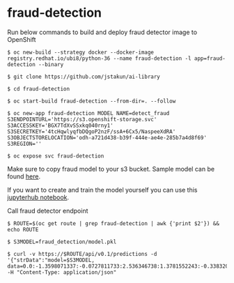 # fraud-detection

Run below commands to build and deploy fraud detector image to OpenShift
```
$ oc new-build --strategy docker --docker-image registry.redhat.io/ubi8/python-36 --name fraud-detection -l app=fraud-detection --binary

$ git clone https://github.com/jstakun/ai-library

$ cd fraud-detection

$ oc start-build fraud-detection --from-dir=. --follow

$ oc new-app fraud-detection MODEL NAME=detect_fraud S3ENDPOINTURL='https://s3.openshift-storage.svc' S3ACCESSKEY='BGX7TdXvSSxkq040rny1' S3SECRETKEY='4tcHqwlyqfbDQgoP2nzF/ssA+6Cx5/NaspeeXdRA' S3OBJECTSTORELOCATION='odh-a721d438-b39f-444e-ae4e-285b7a4d8f69' S3REGION=''

$ oc expose svc fraud-detection
```
Make sure to copy fraud model to your s3 bucket. Sample model can be found [here](https://gitlab.com/opendatahub/sample-models/-/tree/master/fraud_detection).

If you want to create and train the model yourself you can use this [jupyterhub notebook](https://gitlab.com/opendatahub/ai-library/-/blob/master/fraud_detection/training.ipynb). 

Call fraud detector endpoint
```
$ ROUTE=$(oc get route | grep fraud-detection | awk {'print $2'}) && echo ROUTE

$ S3MODEL=fraud_detection/model.pkl

$ curl -v https://$ROUTE/api/v0.1/predictions -d '{"strData":"model=$S3MODEL, data=0.0:-1.3598071337:-0.0727811733:2.536346738:1.3781552243:-0.3383207699:0.4623877778:1491111.62:0.0:0.0:0.0:0.0:0.0:0.0:0.0:0.0:0.0:0.0:0.0:0.0:0.0:0.0:0.0:0.0:0.0:0.0:0.0:0.0:0.0"}' -H "Content-Type: application/json"
```
